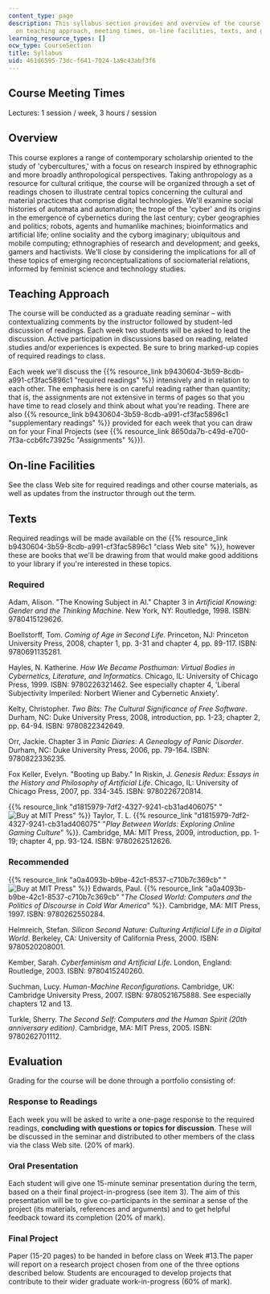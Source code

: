```yaml
---
content_type: page
description: This syllabus section provides and overview of the course and information
  on teaching approach, meeting times, on-line facilities, texts, and grading.
learning_resource_types: []
ocw_type: CourseSection
title: Syllabus
uid: 461d6595-73dc-f641-7024-1a9c43abf3f6
---
```


Course Meeting Times
--------------------

Lectures: 1 session / week, 3 hours / session

Overview
--------

This course explores a range of contemporary scholarship oriented to the study of 'cybercultures,' with a focus on research inspired by ethnographic and more broadly anthropological perspectives. Taking anthropology as a resource for cultural critique, the course will be organized through a set of readings chosen to illustrate central topics concerning the cultural and material practices that comprise digital technologies. We'll examine social histories of automata and automation; the trope of the 'cyber' and its origins in the emergence of cybernetics during the last century; cyber geographies and politics; robots, agents and humanlike machines; bioinformatics and artificial life; online sociality and the cyborg imaginary; ubiquitous and mobile computing; ethnographies of research and development; and geeks, gamers and hactivists. We'll close by considering the implications for all of these topics of emerging reconceptualizations of sociomaterial relations, informed by feminist science and technology studies.

Teaching Approach
-----------------

The course will be conducted as a graduate reading seminar – with contextualizing comments by the instructor followed by student-led discussion of readings. Each week two students will be asked to lead the discussion. Active participation in discussions based on reading, related studies and/or experiences is expected. Be sure to bring marked-up copies of required readings to class.

Each week we'll discuss the {{% resource_link b9430604-3b59-8cdb-a991-cf3fac5896c1 "required readings" %}} intensively and in relation to each other. The emphasis here is on careful reading rather than quantity; that is, the assignments are not extensive in terms of pages so that you have time to read closely and think about what you're reading. There are also {{% resource_link b9430604-3b59-8cdb-a991-cf3fac5896c1 "supplementary readings" %}} provided for each week that you can draw on for your Final Projects (see {{% resource_link 8650da7b-c49d-e700-7f3a-ccb6fc73925c "Assignments" %}}).

On-line Facilities
------------------

See the class Web site for required readings and other course materials, as well as updates from the instructor through out the term.

Texts
-----

Required readings will be made available on the {{% resource_link b9430604-3b59-8cdb-a991-cf3fac5896c1 "class Web site" %}}, however these are books that we'll be drawing from that would make good additions to your library if you're interested in these topics.

### Required

Adam, Alison. "The Knowing Subject in AI." Chapter 3 in _Artificial Knowing: Gender and the Thinking Machine_. New York, NY: Routledge, 1998. ISBN: 9780415129626.

Boellstorff, Tom. _Coming of Age in Second Life_. Princeton, NJ: Princeton University Press, 2008, chapter 1, pp. 3-31 and chapter 4, pp. 89-117. ISBN: 9780691135281.

Hayles, N. Katherine. _How We Became Posthuman: Virtual Bodies in Cybernetics, Literature, and Informatics_. Chicago, IL: University of Chicago Press, 1999. ISBN: 9780226321462. See especially chapter 4, 'Liberal Subjectivity Imperiled: Norbert Wiener and Cybernetic Anxiety'.

Kelty, Christopher. _Two Bits: The Cultural Significance of Free Software_. Durham, NC: Duke University Press, 2008, introduction, pp. 1-23; chapter 2, pp. 64-94. ISBN: 9780822342649.

Orr, Jackie. Chapter 3 in _Panic Diaries: A Genealogy of Panic Disorder_. Durham, NC: Duke University Press, 2006, pp. 79-164. ISBN: 9780822336235.

Fox Keller, Evelyn. "Booting up Baby." In Riskin, J. _Genesis Redux: Essays in the History and Philosophy of Artificial Life_. Chicago, IL: University of Chicago Press, 2007, pp. 334-345. ISBN: 9780226720814.

{{% resource_link "d1815979-7df2-4327-9241-cb31ad406075" "![Buy at MIT Press](/images/mp_logo.gif)" %}} Taylor, T. L. {{% resource_link "d1815979-7df2-4327-9241-cb31ad406075" "_Play Between Worlds: Exploring Online Gaming Culture_" %}}. Cambridge, MA: MIT Press, 2009, introduction, pp. 1-19; chapter 4, pp. 93-124. ISBN: 9780262512626.

### Recommended

{{% resource_link "a0a4093b-b9be-42c1-8537-c710b7c369cb" "![Buy at MIT Press](/images/mp_logo.gif)" %}} Edwards, Paul. {{% resource_link "a0a4093b-b9be-42c1-8537-c710b7c369cb" "_The Closed World: Computers and the Politics of Discourse in Cold War America_" %}}. Cambridge, MA: MIT Press, 1997. ISBN: 9780262550284.

Helmreich, Stefan. _Silicon Second Nature: Culturing Artificial Life in a Digital World_. Berkeley, CA: University of California Press, 2000. ISBN: 9780520208001.

Kember, Sarah. _Cyberfeminism and Artificial Life_. London, England: Routledge, 2003. ISBN: 9780415240260.

Suchman, Lucy. _Human-Machine Reconfigurations_. Cambridge, UK: Cambridge University Press, 2007. ISBN: 9780521675888. See especially chapters 12 and 13.

Turkle, Sherry. _The Second Self: Computers and the Human Spirit (20th anniversary edition)_. Cambridge, MA: MIT Press, 2005. ISBN: 9780262701112.

Evaluation
----------

Grading for the course will be done through a portfolio consisting of:

### Response to Readings

Each week you will be asked to write a one-page response to the required readings, **concluding with questions or topics for discussion**. These will be discussed in the seminar and distributed to other members of the class via the class Web site. (20% of mark).

### Oral Presentation

Each student will give one 15-minute seminar presentation during the term, based on a their final project-in-progress (see item 3). The aim of this presentation will be to give co-participants in the seminar a sense of the project (its materials, references and arguments) and to get helpful feedback toward its completion (20% of mark).

### Final Project

Paper (15-20 pages) to be handed in before class on Week #13.The paper will report on a research project chosen from one of the three options described below. Students are encouraged to develop projects that contribute to their wider graduate work-in-progress (60% of mark).